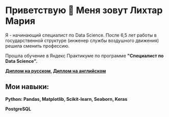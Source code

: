 # Приветствую 👋 Меня зовут Лихтар Мария

Я - начинающий специалист по Data Science. После 6,5 лет работы в государственной структуре (инженер службы воздушного движения) решила сменить профессию. 

Прошла обучение в Яндекс Практикуме по программе <strong>"Специалист по Data Science"<strong>.

<a href='https://github.com/likhtar-mary/likhtar-mary/blob/main/%D0%94%D0%B8%D0%BF%D0%BB%D0%BE%D0%BC_RU_%D0%9B%D0%B8%D1%85%D1%82%D0%B0%D1%80_2025-11197-015.pdf'>Диплом на русском</a>, <a href='https://github.com/likhtar-mary/likhtar-mary/blob/main/Diploma_ENG_%D0%9B%D0%B8%D1%85%D1%82%D0%B0%D1%80_2025-11197-015.pdf'>Диплом на английском</a> 

## Мои навыки:

Python: Pandas, Matplotlib, Scikit-learn, Seaborn, Keras

PostgreSQL
<!--
**likhtar-mary/likhtar-mary** is a ✨ _special_ ✨ repository because its `README.md` (this file) appears on your GitHub profile.

Here are some ideas to get you started:

- 🔭 I’m currently working on ...
- 🌱 I’m currently learning ...
- 👯 I’m looking to collaborate on ...
- 🤔 I’m looking for help with ...
- 💬 Ask me about ...
- 📫 How to reach me: ...
- 😄 Pronouns: ...
- ⚡ Fun fact: ...
-->

